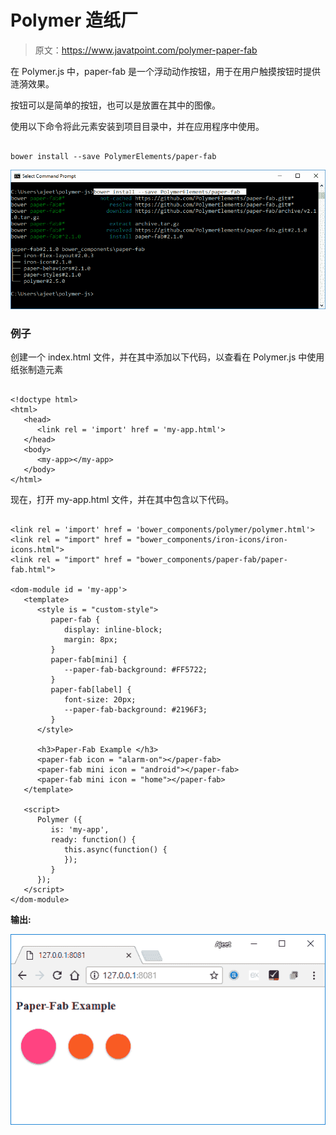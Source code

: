 # Polymer 造纸厂

> 原文：<https://www.javatpoint.com/polymer-paper-fab>

在 Polymer.js 中，paper-fab 是一个浮动动作按钮，用于在用户触摸按钮时提供涟漪效果。

按钮可以是简单的按钮，也可以是放置在其中的图像。

使用以下命令将此元素安装到项目目录中，并在应用程序中使用。

```

bower install --save PolymerElements/paper-fab

```

![paper fab 1](img/481cda557e80578aa9acd0a2f192b08a.png)

### 例子

创建一个 index.html 文件，并在其中添加以下代码，以查看在 Polymer.js 中使用纸张制造元素

```

<!doctype html>
<html>
   <head>
      <link rel = 'import' href = 'my-app.html'>
   </head>
   <body>    
      <my-app></my-app>
   </body>
</html>

```

现在，打开 my-app.html 文件，并在其中包含以下代码。

```

<link rel = 'import' href = 'bower_components/polymer/polymer.html'>
<link rel = "import" href = "bower_components/iron-icons/iron-icons.html">
<link rel = "import" href = "bower_components/paper-fab/paper-fab.html">

<dom-module id = 'my-app'>
   <template>
      <style is = "custom-style">
         paper-fab {
            display: inline-block;
            margin: 8px;
         }
         paper-fab[mini] {
            --paper-fab-background: #FF5722;
         }
         paper-fab[label] {
            font-size: 20px;
            --paper-fab-background: #2196F3;
         }
      </style>

      <h3>Paper-Fab Example </h3>
      <paper-fab icon = "alarm-on"></paper-fab>
      <paper-fab mini icon = "android"></paper-fab>
      <paper-fab mini icon = "home"></paper-fab>
   </template>

   <script>
      Polymer ({
         is: 'my-app',
         ready: function() {
            this.async(function() { 
            });
         }
      });
   </script>
</dom-module>

```

**输出:**

![paper fab 2](img/68f337f5e0de6f5bfddb50e830e49dcb.png)